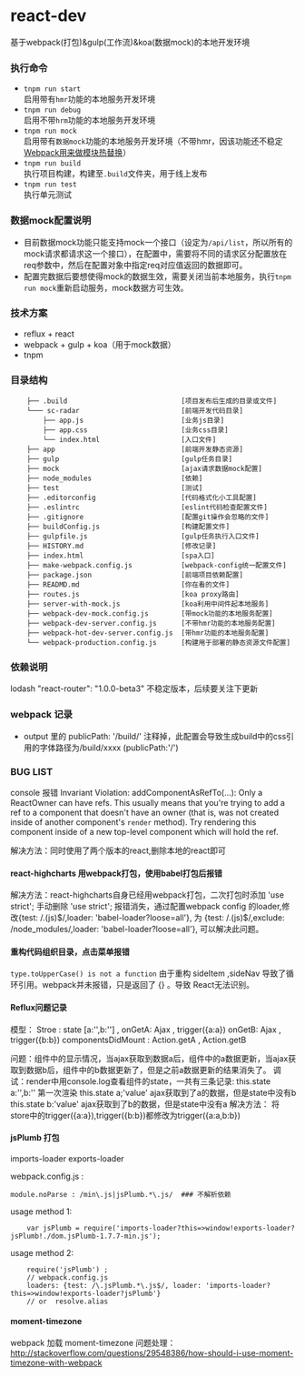 # react-dev

基于webpack(打包)&gulp(工作流)&koa(数据mock)的本地开发环境

### 执行命令
 - `tnpm run start`  
   启用带有`hmr`功能的本地服务开发环境
 - `tnpm run debug`  
   启用不带`hrm`功能的本地服务开发环境
 - `tnpm run mock`  
   启用带有`数据mock`功能的本地服务开发环境（不带hmr，因该功能还不稳定[Webpack用来做模块热替换](http://segmentfault.com/a/1190000003872635)）
 - `tnpm run build`  
   执行项目构建，构建至`.build`文件夹，用于线上发布
 - `tnpm run test`  
   执行单元测试

### 数据mock配置说明
 - 目前数据mock功能只能支持mock一个接口（设定为`/api/list`，所以所有的mock请求都请求这一个接口），在配置中，需要将不同的请求区分配置放在req参数中，然后在配置对象中指定req对应值返回的数据即可。
 - 配置完数据后要想使得mock的数据生效，需要关闭当前本地服务，执行`tnpm run mock`重新启动服务，mock数据方可生效。

### 技术方案

 - reflux + react 
 - webpack + gulp + koa（用于mock数据）
 - tnpm

### 目录结构


        ├── .build                            [项目发布后生成的目录或文件]
        └─── sc-radar                         [前端开发代码目录]  
            ├── app.js                        [业务js目录]       
            ├── app.css                       [业务css目录]
            └── index.html                    [入口文件] 
        ├── app                               [前端开发静态资源]
        ├── gulp                              [gulp任务目录]
        ├── mock                              [ajax请求数据mock配置]
        ├── node_modules                      [依赖]
        ├── test                              [测试]
        ├── .editorconfig                     [代码格式化小工具配置]
        ├── .eslintrc                         [eslint代码检查配置文件]
        ├── .gitignore                        [配置git操作会忽略的文件]
        ├── buildConfig.js                    [构建配置文件]
        ├── gulpfile.js                       [gulp任务执行入口文件]
        ├── HISTORY.md                        [修改记录]
        ├── index.html                        [spa入口]
        ├── make-webpack.config.js            [webpack-config统一配置文件]
        ├── package.json                      [前端项目依赖配置]
        ├── READMD.md                         [你在看的文件]
        ├── routes.js                         [koa proxy路由]
        ├── server-with-mock.js               [koa利用中间件起本地服务]
        ├── webpack-dev-mock.config.js        [带mock功能的本地服务配置]
        ├── webpack-dev-server.config.js      [不带hmr功能的本地服务配置]
        ├── webpack-hot-dev-server.config.js  [带hmr功能的本地服务配置]
        └── webpack-production.config.js      [构建用于部署的静态资源文件配置]

### 依赖说明
  lodash
  "react-router": "1.0.0-beta3"  不稳定版本，后续要关注下更新


### webpack 记录

 - output 里的 publicPath: '/build/' 注释掉，此配置会导致生成build中的css引用的字体路径为/build/xxxx (publicPath:'/')

### BUG LIST

console 报错 Invariant Violation: addComponentAsRefTo(...): Only a ReactOwner can have refs. This usually means that you're trying to add a ref to a component that doesn't have an owner (that is, was not created inside of another component's `render` method). Try rendering this component inside of a new top-level component which will hold the ref.

解决方法：同时使用了两个版本的react,删除本地的react即可

#### react-highcharts 用webpack打包，使用babel打包后报错

解决方法：react-highcharts自身已经用webpack打包，二次打包时添加 'use strict'; 
手动删除 'use strict'; 报错消失，通过配置webpack config 的loader,修改{test: /\.(js)$/,loader: 'babel-loader?loose=all'}, 为 {test: /\.(js)$/,exclude: /node_modules/,loader: 'babel-loader?loose=all'}, 可以解决此问题。

#### 重构代码组织目录，点击菜单报错

`type.toUpperCase() is not a function` 
由于重构 sideItem ,sideNav 导致了循环引用。webpack并未报错，只是返回了 {} 。导致 React无法识别。

#### Reflux问题记录
模型：
    Stroe : state [a:'',b:''] ,
            onGetA: Ajax , trigger({a:a})
            onGetB: Ajax , trigger({b:b})
    componentsDidMount : Action.getA , Action.getB

问题：组件中的显示情况，当ajax获取到数据a后，组件中的a数据更新，当ajax获取到数据b后，组件中的b数据更新了，但是之前a数据更新的结果消失了。
调试：render中用console.log查看组件的state，一共有三条记录:
    this.state a:'',b:'' 第一次渲染
    this.state a;'value' ajax获取到了a的数据，但是state中没有b
    this.state b:'value' ajax获取到了b的数据，但是state中没有a
解决方法：
    将store中的trigger({a:a}),trigger({b:b})都修改为trigger({a:a,b:b})

#### jsPlumb 打包 

imports-loader 
exports-loader 

webpack.config.js :

    module.noParse : /min\.js|jsPlumb.*\.js/  ### 不解析依赖


usage method 1:

        var jsPlumb = require('imports-loader?this=>window!exports-loader?jsPlumb!./dom.jsPlumb-1.7.7-min.js');

usage method 2: 

        require('jsPlumb') ;
        // webpack.config.js 
        loaders: {test: /\.jsPlumb.*\.js$/, loader: 'imports-loader?this=>window!exports-loader?jsPlumb'}
        // or  resolve.alias 

#### moment-timezone 

webpack 加载 moment-timezone 问题处理：
http://stackoverflow.com/questions/29548386/how-should-i-use-moment-timezone-with-webpack
